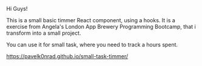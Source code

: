 Hi Guys!

This is a small basic timmer React component, using a hooks. It is a exercise from Angela's London App Brewery Programming Bootcamp, that i transform into a small project.

You can use it for small task, where you need to track a hours spent.

https://pavelk0nrad.github.io/small-task-timmer/
